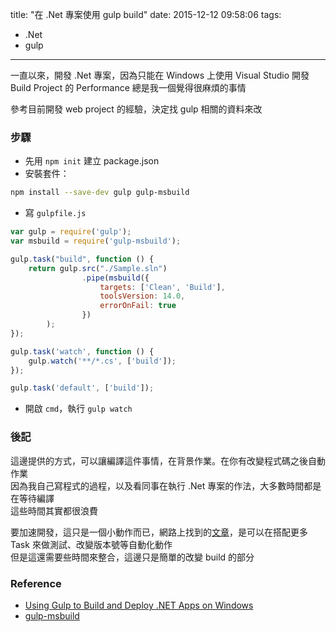 title: "在 .Net 專案使用 gulp build"
date: 2015-12-12 09:58:06
tags:
- .Net
- gulp
---

一直以來，開發 .Net 專案，因為只能在 Windows 上使用 Visual Studio 開發  
Build Project 的 Performance 總是我一個覺得很麻煩的事情   

<!--more-->

參考目前開發 web project 的經驗，決定找 gulp 相關的資料來改  

### 步驟

- 先用 `npm init` 建立 package.json
- 安裝套件：

```bash
npm install --save-dev gulp gulp-msbuild
```

- 寫 `gulpfile.js`

```javascript
var gulp = require('gulp');
var msbuild = require('gulp-msbuild');

gulp.task("build", function () {
    return gulp.src("./Sample.sln")
                .pipe(msbuild({
                    targets: ['Clean', 'Build'],
                    toolsVersion: 14.0,
                    errorOnFail: true
                })
        );
});

gulp.task('watch', function () {
    gulp.watch('**/*.cs', ['build']);
});

gulp.task('default', ['build']);
```

- 開啟 `cmd`，執行 `gulp watch`

### 後記

這邊提供的方式，可以讓編譯這件事情，在背景作業。在你有改變程式碼之後自動作業  
因為我自己寫程式的過程，以及看同事在執行 .Net 專案的作法，大多數時間都是在等待編譯  
這些時間其實都很浪費  

要加速開發，這只是一個小動作而已，網路上找到的[文章]((http://www.mikeobrien.net/blog/using-gulp-to-build-and-deploy-dotnet-apps-on-windows/))，是可以在搭配更多 Task 來做測試、改變版本號等自動化動作  
但是這還需要些時間來整合，這邊只是簡單的改變 build 的部分  

### Reference

- [Using Gulp to Build and Deploy .NET Apps on Windows](http://www.mikeobrien.net/blog/using-gulp-to-build-and-deploy-dotnet-apps-on-windows/)
- [gulp-msbuild](https://www.npmjs.com/package/gulp-msbuild)